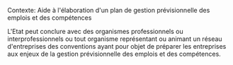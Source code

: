 Contexte: Aide à l'élaboration d'un plan de gestion prévisionnelle  des emplois et des compétences

L'Etat peut conclure avec des organismes professionnels ou interprofessionnels ou tout organisme représentant ou animant un réseau d'entreprises des conventions ayant pour objet de préparer les entreprises aux enjeux de la gestion prévisionnelle des emplois et des compétences.
